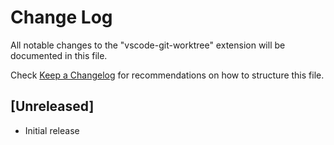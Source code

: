 # Change Log

All notable changes to the "vscode-git-worktree" extension will be documented in this file.

Check [Keep a Changelog](http://keepachangelog.com/) for recommendations on how to structure this file.

## [Unreleased]

- Initial release